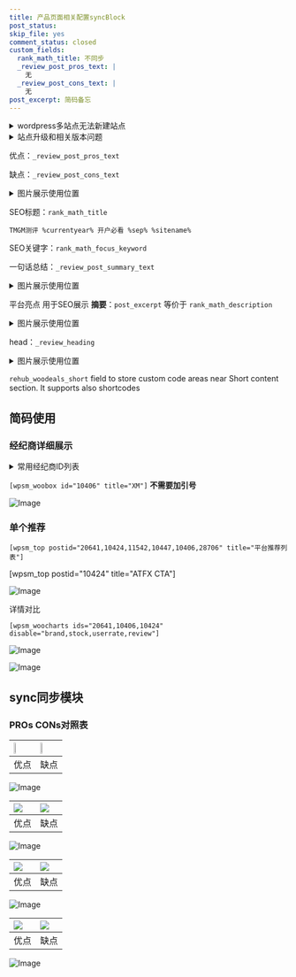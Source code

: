 ```yaml
---
title: 产品页面相关配置syncBlock
post_status: 
skip_file: yes
comment_status: closed
custom_fields:
  rank_math_title: 不同步
  _review_post_pros_text: |
    无
  _review_post_cons_text: |
    无
post_excerpt: 简码备忘
---
```

<details><summary>wordpress多站点无法新建站点</summary>

<li>和报错需要清理cookies一样的原因</li>
<li>wp-config.php里面<code>define( 'SUBDOMAIN_INSTALL', false );//子域名安装</code></li>
<li>新建子站点是用<code>define( 'SUBDOMAIN_INSTALL', true);//子域名安装</code> 完成以后，改成<code>false</code></li>
</details>

<details><summary>站点升级和相关版本问题</summary>

<p>wordpress：5.9.9
woocommerce：7.5.1
出现问题的地方：主题选项里面>><strong>Product layout >>compact style</strong></p>
<p>如何出现没有用过的字段 导致无法保存。先导出配置 然后进行修改，后面再次恢复即可。</p>
<p>出现部分字段无法显示时，需要返回默认布局后，对产品进行保存就好了。</p>
<p></p>
</details>

优点：`_review_post_pros_text`

缺点：`_review_post_cons_text`

<details><summary>图片展示使用位置</summary>

<img src="https://prod-files-secure.s3.us-west-2.amazonaws.com/39ed1227-6d7d-4570-be36-9ccd4a2c4241/f51d3d83-55d4-4bdf-9604-f37ec77ab556/Untitled.png?X-Amz-Algorithm=AWS4-HMAC-SHA256&X-Amz-Content-Sha256=UNSIGNED-PAYLOAD&X-Amz-Credential=ASIAZI2LB466RPT4BRVW%2F20250926%2Fus-west-2%2Fs3%2Faws4_request&X-Amz-Date=20250926T045520Z&X-Amz-Expires=3600&X-Amz-Security-Token=IQoJb3JpZ2luX2VjEPz%2F%2F%2F%2F%2F%2F%2F%2F%2F%2FwEaCXVzLXdlc3QtMiJGMEQCIFjjI79gZVM23tMmZWjDo58GBFAisMC0yWQsd1slKD3vAiAXyU4hbEDj%2B%2Ba3CRn2GS%2FXeooKl88ihYEdWxVCre%2BvCyqIBAiF%2F%2F%2F%2F%2F%2F%2F%2F%2F%2F8BEAAaDDYzNzQyMzE4MzgwNSIM%2BtexwcOGZo4nq%2Fs2KtwDKXl%2BELiRsGAjCLhHMdXEgacYKufKt2KUFmefqyLil93%2B39Yux0yUhX256pzjNC9jXjzX3QKQDTsNElUspwsy9e6dexYMjQtBa7jf%2FzdLsOTGjK%2BH09hGl1nEwdAKeehiu6ku0czDnWfOUnAhHgZyraanVGnWn47TCSGLFZwuqvLI6nWcM3IHymIIUGJoCvD7sm4XE1QCU09ep%2B7e26bd17jy0pjZg247N0%2Ba%2FYfka%2FxsfDRskBgFldkIP43bCDm5jVCttHJ28lw4VA6gmmEE0YMLVyaZsAbceHBVi38r0rmg4KcSFoveF93nZsfvEnyqhPDJw%2F0Ccb%2Bt8tBb21WNLustJ43SpO5ZuaFQx50BvWCT7geEDQcbZheVORv497j4qz6qYcctlNiROQ3gi%2Bn7%2BahQE%2BsrSq2PtNdRlED21pu0DtYVvtWsvQtSSqWP4LaWAF3eREokHdFHB82v%2FoOGo%2FVbwIakbRZmwtk2f%2FjdapbN8eqiKgoDvBNQWxceIIygfyplMkP%2FUikkjo1%2BxSPKPyy6IVN3he7xoJ8cl4aOzvQ3ur0nQxELx9p%2B64PJ2KEscXq8zzRjSBP0yNrbZnJBboKJRN0nyPwGgYZMMjd7UF3IuhzY5XpkFP6kMgwwxZ3YxgY6pgEYAcgZes5uDhyVqGDV5ArmWWbSuHGQzRxbG5KWj1MwvtdErrpnpOlMTVus7e0odqSbvqhtvysPyfeI7iCEbHX%2F95Z%2FT6MaKq%2BY4SmZhtIp8ZyDo%2FHHZKnAQQBoTzdtjudkTBhwzMNsDKCJ0q4rAxaHade1%2BouN4%2BdUJBoDt%2FDvK0DndWVhV4T%2B32rb08mAtrN172OkKCYyotcvRhny5FQomasxzwhm&X-Amz-Signature=e013268dc8ebaf915500552575da2af5b1d75b5ca0b3a4647f2ccc77d8f4c6e2&X-Amz-SignedHeaders=host&x-amz-checksum-mode=ENABLED&x-id=GetObject" alt="Image">
</details>

SEO标题：`rank_math_title`

`TMGM测评 %currentyear% 开户必看 %sep% %sitename%`

SEO关键字：`rank_math_focus_keyword`

一句话总结：`_review_post_summary_text`

<details><summary>图片展示使用位置</summary>

<img src="https://prod-files-secure.s3.us-west-2.amazonaws.com/39ed1227-6d7d-4570-be36-9ccd4a2c4241/4b96a922-296c-4f4e-8630-d1c870cbce01/Untitled.png?X-Amz-Algorithm=AWS4-HMAC-SHA256&X-Amz-Content-Sha256=UNSIGNED-PAYLOAD&X-Amz-Credential=ASIAZI2LB46656UD3AXR%2F20250926%2Fus-west-2%2Fs3%2Faws4_request&X-Amz-Date=20250926T045520Z&X-Amz-Expires=3600&X-Amz-Security-Token=IQoJb3JpZ2luX2VjEPz%2F%2F%2F%2F%2F%2F%2F%2F%2F%2FwEaCXVzLXdlc3QtMiJHMEUCIQCLnhPj9DOoSwqvmVwsTUbJUqxUMLiQyA2XZ99SJDKEnQIgUcYqImO%2B6VSNXnrHM1qJu%2B2GoZlv6baWvzxQ0pM7utwqiAQIhf%2F%2F%2F%2F%2F%2F%2F%2F%2F%2FARAAGgw2Mzc0MjMxODM4MDUiDDFmDj3d7AyJozul6SrcAyiTy22ScqgHc99JPiWPCI7KXFYXXHVJAvUuf9wxE22%2B5%2BhZGCphqv%2BE6LHe6%2BCsuYeDayRZvp%2BhlXhRDRIKHh2PxzUVR%2F%2Fb8X5jalpzsRQ06%2FCqUqoOwfSfAx%2Bf5NzInmLp8XWBdt6Zw1kBylooLcMMBrnvt5td68Z9r%2BswIdpXf5OL76oDD%2Be%2FPdniwuJcXFkgoXPs2iqBLo6jx28zg0Uo4QV4KPTcpPoSRkngFSxuqi%2FiIzFvikXLOkJA61IiJyCSUKS6M9GbJQEcVBAIYxU8qPdQ1dKHno5sp62%2BUHx6fpYgXYqcGbGTnm9lR1gY7KJWID0ncs%2FCLstXdGyyZlskyRtbWbCW5YJM8767rociNZk2IKtyytdMuWWh7CVnBqK4p6L0LxKawGPCw0cuA%2B2QvEQKXPd6H0up7oN4IOkK5pPlQK8w2M3NC3AQrjOnUrpGt4BmVhYsBZgcfhnxW%2FN7U0KZwXW7POkgFu4iGdTdqHdzeDbhiDzQB0UyoHY1gd3JqxTvow9wLsfZnBzvsNzcgArT%2BJwXwEKGnsdUJ7hXKc9I1PC%2BZ%2B66VQrRDbwkO3VfYc01p90RylwxKiGem5gJhYFE38SSBHdL%2BtK8Jo4Nii9qK8rjTryuhjXdMKqe2MYGOqUBbHKrFhPHSrxpEJAX0ymUBid10cmfaMFF3RPbSHIgSeqzMwC2Jm3uEG3s%2BzVoKUdpkD%2B1XBzPPMlRaQ0T343xY24hS2CI%2FbQ%2FObdBgYXCeeLuiYXFSTM786LIWlsLdn4qcFKOiu3UYbByrC8MRWfDMklkb6eC35yB3QcgNUv%2Bj9oMvn47IjKWuxLI2QCm53Z1LYraP6AQzLAaLWBJTwj%2BGl5ufmHf&X-Amz-Signature=83177b300e21cd3b1220654a88a46ced26ade109acbdaa17260a40fd7835f7d2&X-Amz-SignedHeaders=host&x-amz-checksum-mode=ENABLED&x-id=GetObject" alt="Image">
</details>

平台亮点 用于SEO展示 **摘要**：`post_excerpt`  等价于 `rank_math_description`

<details><summary>图片展示使用位置</summary>

<img src="https://prod-files-secure.s3.us-west-2.amazonaws.com/39ed1227-6d7d-4570-be36-9ccd4a2c4241/1ee11f63-b60a-4dfe-a7a7-d58ff23b5d88/Untitled.png?X-Amz-Algorithm=AWS4-HMAC-SHA256&X-Amz-Content-Sha256=UNSIGNED-PAYLOAD&X-Amz-Credential=ASIAZI2LB466YF2IN2KM%2F20250926%2Fus-west-2%2Fs3%2Faws4_request&X-Amz-Date=20250926T045521Z&X-Amz-Expires=3600&X-Amz-Security-Token=IQoJb3JpZ2luX2VjEPz%2F%2F%2F%2F%2F%2F%2F%2F%2F%2FwEaCXVzLXdlc3QtMiJGMEQCIEUTr4N2wOhjl5A4H8PObWeZRSt7LkvFIOM7EQM8NA84AiBEFUdnt9KfSep%2B9n%2BbiDlhEiXa%2BXOYKVtWHh%2BNjrJCviqIBAiF%2F%2F%2F%2F%2F%2F%2F%2F%2F%2F8BEAAaDDYzNzQyMzE4MzgwNSIM6kfBblju%2B9FxPthmKtwD7ZQnzV0Cr%2Fe909ipr1U8g%2FGFsQQaRrT4XStsyCahipCZYePM2jagwfDHOHUvJR%2F1w6W757Y6Hpe5pWX%2FNgBefYQAiPlOhGOPU2ebPsUYAbrtTaJH4idlhFjAZ5YZPJj3tiOkrLKOhLV7S7qwDoFoic9NVH180uIiwyC4PWRDtDJX7DqlB6LzY50hn4zLVcKvxXRLt%2BN2yZLFU86ucZ0vHxhYVsA7QhxLUvDudXqbzFtvSlkJt7AYuRnUUkQDHqIGIk7IcPA04bvXS7k5LVYVFD4xtgoYgk9K07yviK7NLHwP1H5s4rQ4sf4N2NeI%2FLj3ilzqFJd5R3es8G3l9e3a%2FH%2BAkQUIoIBZVoUWo8zrFcgIwo1n0R1JzAd7omPfWhkL011M0OggMt%2BZbpp0c2gITxL5hUJNDcxIOKbdcELzzTqRdIJV0N%2BK%2B%2BPymcUW79%2BEC1xxE%2FuIdbLufcXGuHqOnE1Hx08p57bezH8igEj5eRy36vvdDbrMIXL%2BFzIKCQyBTa7rKNfectRzVXBU3moskbqSp47%2F0bUqt5%2BWQQbL1DsVO%2B1iHrrWk6ykFodMlorwIvP2d1ObrOu0cNR8HTN%2FvQmQQbyDcG2v4xeTK2FZ3%2BefLge%2FhBurouUCnBAwsZ7YxgY6pgHSUe%2FFeBjS%2FzSciaWV%2BCUYBHyfe%2FIKcUHnaBgyr13Eh%2BaciHjNi9D7ut3HHEIFZw57XwmtStrtrm1nbV%2BpsNBI8oD4WUiDXcqpoxx%2BAHljM%2FYW4%2B%2B9%2FThQ62b1oU7VimbwHKWGO6ybs24Az%2FnquS9GJxUdj4vAXcUmFMWR5ftHaK%2BAUlwZICS%2F8dLFd3AMNo%2F7OULZOdVrONdR%2FzR1PnrlyUh334aD&X-Amz-Signature=a9f8cbb635d1353434457e6a6c026ed7256820ac8ec6968737a7db88311c3554&X-Amz-SignedHeaders=host&x-amz-checksum-mode=ENABLED&x-id=GetObject" alt="Image">
<img src="https://prod-files-secure.s3.us-west-2.amazonaws.com/39ed1227-6d7d-4570-be36-9ccd4a2c4241/ad4118b5-78d8-4fbe-801e-3b29b5d99c01/Untitled.png?X-Amz-Algorithm=AWS4-HMAC-SHA256&X-Amz-Content-Sha256=UNSIGNED-PAYLOAD&X-Amz-Credential=ASIAZI2LB466YF2IN2KM%2F20250926%2Fus-west-2%2Fs3%2Faws4_request&X-Amz-Date=20250926T045521Z&X-Amz-Expires=3600&X-Amz-Security-Token=IQoJb3JpZ2luX2VjEPz%2F%2F%2F%2F%2F%2F%2F%2F%2F%2FwEaCXVzLXdlc3QtMiJGMEQCIEUTr4N2wOhjl5A4H8PObWeZRSt7LkvFIOM7EQM8NA84AiBEFUdnt9KfSep%2B9n%2BbiDlhEiXa%2BXOYKVtWHh%2BNjrJCviqIBAiF%2F%2F%2F%2F%2F%2F%2F%2F%2F%2F8BEAAaDDYzNzQyMzE4MzgwNSIM6kfBblju%2B9FxPthmKtwD7ZQnzV0Cr%2Fe909ipr1U8g%2FGFsQQaRrT4XStsyCahipCZYePM2jagwfDHOHUvJR%2F1w6W757Y6Hpe5pWX%2FNgBefYQAiPlOhGOPU2ebPsUYAbrtTaJH4idlhFjAZ5YZPJj3tiOkrLKOhLV7S7qwDoFoic9NVH180uIiwyC4PWRDtDJX7DqlB6LzY50hn4zLVcKvxXRLt%2BN2yZLFU86ucZ0vHxhYVsA7QhxLUvDudXqbzFtvSlkJt7AYuRnUUkQDHqIGIk7IcPA04bvXS7k5LVYVFD4xtgoYgk9K07yviK7NLHwP1H5s4rQ4sf4N2NeI%2FLj3ilzqFJd5R3es8G3l9e3a%2FH%2BAkQUIoIBZVoUWo8zrFcgIwo1n0R1JzAd7omPfWhkL011M0OggMt%2BZbpp0c2gITxL5hUJNDcxIOKbdcELzzTqRdIJV0N%2BK%2B%2BPymcUW79%2BEC1xxE%2FuIdbLufcXGuHqOnE1Hx08p57bezH8igEj5eRy36vvdDbrMIXL%2BFzIKCQyBTa7rKNfectRzVXBU3moskbqSp47%2F0bUqt5%2BWQQbL1DsVO%2B1iHrrWk6ykFodMlorwIvP2d1ObrOu0cNR8HTN%2FvQmQQbyDcG2v4xeTK2FZ3%2BefLge%2FhBurouUCnBAwsZ7YxgY6pgHSUe%2FFeBjS%2FzSciaWV%2BCUYBHyfe%2FIKcUHnaBgyr13Eh%2BaciHjNi9D7ut3HHEIFZw57XwmtStrtrm1nbV%2BpsNBI8oD4WUiDXcqpoxx%2BAHljM%2FYW4%2B%2B9%2FThQ62b1oU7VimbwHKWGO6ybs24Az%2FnquS9GJxUdj4vAXcUmFMWR5ftHaK%2BAUlwZICS%2F8dLFd3AMNo%2F7OULZOdVrONdR%2FzR1PnrlyUh334aD&X-Amz-Signature=522069a287aeb1b05feec3490f68f6b6da204e234b90baaf3988bc945c9e8e9c&X-Amz-SignedHeaders=host&x-amz-checksum-mode=ENABLED&x-id=GetObject" alt="Image">
<img src="https://prod-files-secure.s3.us-west-2.amazonaws.com/39ed1227-6d7d-4570-be36-9ccd4a2c4241/a38cf7c9-a79c-4b64-9e94-13589fe0758b/Untitled.png?X-Amz-Algorithm=AWS4-HMAC-SHA256&X-Amz-Content-Sha256=UNSIGNED-PAYLOAD&X-Amz-Credential=ASIAZI2LB466YF2IN2KM%2F20250926%2Fus-west-2%2Fs3%2Faws4_request&X-Amz-Date=20250926T045521Z&X-Amz-Expires=3600&X-Amz-Security-Token=IQoJb3JpZ2luX2VjEPz%2F%2F%2F%2F%2F%2F%2F%2F%2F%2FwEaCXVzLXdlc3QtMiJGMEQCIEUTr4N2wOhjl5A4H8PObWeZRSt7LkvFIOM7EQM8NA84AiBEFUdnt9KfSep%2B9n%2BbiDlhEiXa%2BXOYKVtWHh%2BNjrJCviqIBAiF%2F%2F%2F%2F%2F%2F%2F%2F%2F%2F8BEAAaDDYzNzQyMzE4MzgwNSIM6kfBblju%2B9FxPthmKtwD7ZQnzV0Cr%2Fe909ipr1U8g%2FGFsQQaRrT4XStsyCahipCZYePM2jagwfDHOHUvJR%2F1w6W757Y6Hpe5pWX%2FNgBefYQAiPlOhGOPU2ebPsUYAbrtTaJH4idlhFjAZ5YZPJj3tiOkrLKOhLV7S7qwDoFoic9NVH180uIiwyC4PWRDtDJX7DqlB6LzY50hn4zLVcKvxXRLt%2BN2yZLFU86ucZ0vHxhYVsA7QhxLUvDudXqbzFtvSlkJt7AYuRnUUkQDHqIGIk7IcPA04bvXS7k5LVYVFD4xtgoYgk9K07yviK7NLHwP1H5s4rQ4sf4N2NeI%2FLj3ilzqFJd5R3es8G3l9e3a%2FH%2BAkQUIoIBZVoUWo8zrFcgIwo1n0R1JzAd7omPfWhkL011M0OggMt%2BZbpp0c2gITxL5hUJNDcxIOKbdcELzzTqRdIJV0N%2BK%2B%2BPymcUW79%2BEC1xxE%2FuIdbLufcXGuHqOnE1Hx08p57bezH8igEj5eRy36vvdDbrMIXL%2BFzIKCQyBTa7rKNfectRzVXBU3moskbqSp47%2F0bUqt5%2BWQQbL1DsVO%2B1iHrrWk6ykFodMlorwIvP2d1ObrOu0cNR8HTN%2FvQmQQbyDcG2v4xeTK2FZ3%2BefLge%2FhBurouUCnBAwsZ7YxgY6pgHSUe%2FFeBjS%2FzSciaWV%2BCUYBHyfe%2FIKcUHnaBgyr13Eh%2BaciHjNi9D7ut3HHEIFZw57XwmtStrtrm1nbV%2BpsNBI8oD4WUiDXcqpoxx%2BAHljM%2FYW4%2B%2B9%2FThQ62b1oU7VimbwHKWGO6ybs24Az%2FnquS9GJxUdj4vAXcUmFMWR5ftHaK%2BAUlwZICS%2F8dLFd3AMNo%2F7OULZOdVrONdR%2FzR1PnrlyUh334aD&X-Amz-Signature=60e485485ee1662e351ebeb96a49c6619970ae6fbb21894275285f6ab5f10bb0&X-Amz-SignedHeaders=host&x-amz-checksum-mode=ENABLED&x-id=GetObject" alt="Image">
<img src="https://prod-files-secure.s3.us-west-2.amazonaws.com/39ed1227-6d7d-4570-be36-9ccd4a2c4241/7da6fc1e-d2ac-42ae-8c75-cb5749aa18f6/Untitled.png?X-Amz-Algorithm=AWS4-HMAC-SHA256&X-Amz-Content-Sha256=UNSIGNED-PAYLOAD&X-Amz-Credential=ASIAZI2LB466YF2IN2KM%2F20250926%2Fus-west-2%2Fs3%2Faws4_request&X-Amz-Date=20250926T045521Z&X-Amz-Expires=3600&X-Amz-Security-Token=IQoJb3JpZ2luX2VjEPz%2F%2F%2F%2F%2F%2F%2F%2F%2F%2FwEaCXVzLXdlc3QtMiJGMEQCIEUTr4N2wOhjl5A4H8PObWeZRSt7LkvFIOM7EQM8NA84AiBEFUdnt9KfSep%2B9n%2BbiDlhEiXa%2BXOYKVtWHh%2BNjrJCviqIBAiF%2F%2F%2F%2F%2F%2F%2F%2F%2F%2F8BEAAaDDYzNzQyMzE4MzgwNSIM6kfBblju%2B9FxPthmKtwD7ZQnzV0Cr%2Fe909ipr1U8g%2FGFsQQaRrT4XStsyCahipCZYePM2jagwfDHOHUvJR%2F1w6W757Y6Hpe5pWX%2FNgBefYQAiPlOhGOPU2ebPsUYAbrtTaJH4idlhFjAZ5YZPJj3tiOkrLKOhLV7S7qwDoFoic9NVH180uIiwyC4PWRDtDJX7DqlB6LzY50hn4zLVcKvxXRLt%2BN2yZLFU86ucZ0vHxhYVsA7QhxLUvDudXqbzFtvSlkJt7AYuRnUUkQDHqIGIk7IcPA04bvXS7k5LVYVFD4xtgoYgk9K07yviK7NLHwP1H5s4rQ4sf4N2NeI%2FLj3ilzqFJd5R3es8G3l9e3a%2FH%2BAkQUIoIBZVoUWo8zrFcgIwo1n0R1JzAd7omPfWhkL011M0OggMt%2BZbpp0c2gITxL5hUJNDcxIOKbdcELzzTqRdIJV0N%2BK%2B%2BPymcUW79%2BEC1xxE%2FuIdbLufcXGuHqOnE1Hx08p57bezH8igEj5eRy36vvdDbrMIXL%2BFzIKCQyBTa7rKNfectRzVXBU3moskbqSp47%2F0bUqt5%2BWQQbL1DsVO%2B1iHrrWk6ykFodMlorwIvP2d1ObrOu0cNR8HTN%2FvQmQQbyDcG2v4xeTK2FZ3%2BefLge%2FhBurouUCnBAwsZ7YxgY6pgHSUe%2FFeBjS%2FzSciaWV%2BCUYBHyfe%2FIKcUHnaBgyr13Eh%2BaciHjNi9D7ut3HHEIFZw57XwmtStrtrm1nbV%2BpsNBI8oD4WUiDXcqpoxx%2BAHljM%2FYW4%2B%2B9%2FThQ62b1oU7VimbwHKWGO6ybs24Az%2FnquS9GJxUdj4vAXcUmFMWR5ftHaK%2BAUlwZICS%2F8dLFd3AMNo%2F7OULZOdVrONdR%2FzR1PnrlyUh334aD&X-Amz-Signature=2c78deb5fe6df2e85c8c9af12fbaebb6122a265a997ba4b330bd7f9baa388e50&X-Amz-SignedHeaders=host&x-amz-checksum-mode=ENABLED&x-id=GetObject" alt="Image">
<img src="https://prod-files-secure.s3.us-west-2.amazonaws.com/39ed1227-6d7d-4570-be36-9ccd4a2c4241/7e97f40a-eaee-47f5-b2f9-475f96808fa7/Untitled.png?X-Amz-Algorithm=AWS4-HMAC-SHA256&X-Amz-Content-Sha256=UNSIGNED-PAYLOAD&X-Amz-Credential=ASIAZI2LB466YF2IN2KM%2F20250926%2Fus-west-2%2Fs3%2Faws4_request&X-Amz-Date=20250926T045521Z&X-Amz-Expires=3600&X-Amz-Security-Token=IQoJb3JpZ2luX2VjEPz%2F%2F%2F%2F%2F%2F%2F%2F%2F%2FwEaCXVzLXdlc3QtMiJGMEQCIEUTr4N2wOhjl5A4H8PObWeZRSt7LkvFIOM7EQM8NA84AiBEFUdnt9KfSep%2B9n%2BbiDlhEiXa%2BXOYKVtWHh%2BNjrJCviqIBAiF%2F%2F%2F%2F%2F%2F%2F%2F%2F%2F8BEAAaDDYzNzQyMzE4MzgwNSIM6kfBblju%2B9FxPthmKtwD7ZQnzV0Cr%2Fe909ipr1U8g%2FGFsQQaRrT4XStsyCahipCZYePM2jagwfDHOHUvJR%2F1w6W757Y6Hpe5pWX%2FNgBefYQAiPlOhGOPU2ebPsUYAbrtTaJH4idlhFjAZ5YZPJj3tiOkrLKOhLV7S7qwDoFoic9NVH180uIiwyC4PWRDtDJX7DqlB6LzY50hn4zLVcKvxXRLt%2BN2yZLFU86ucZ0vHxhYVsA7QhxLUvDudXqbzFtvSlkJt7AYuRnUUkQDHqIGIk7IcPA04bvXS7k5LVYVFD4xtgoYgk9K07yviK7NLHwP1H5s4rQ4sf4N2NeI%2FLj3ilzqFJd5R3es8G3l9e3a%2FH%2BAkQUIoIBZVoUWo8zrFcgIwo1n0R1JzAd7omPfWhkL011M0OggMt%2BZbpp0c2gITxL5hUJNDcxIOKbdcELzzTqRdIJV0N%2BK%2B%2BPymcUW79%2BEC1xxE%2FuIdbLufcXGuHqOnE1Hx08p57bezH8igEj5eRy36vvdDbrMIXL%2BFzIKCQyBTa7rKNfectRzVXBU3moskbqSp47%2F0bUqt5%2BWQQbL1DsVO%2B1iHrrWk6ykFodMlorwIvP2d1ObrOu0cNR8HTN%2FvQmQQbyDcG2v4xeTK2FZ3%2BefLge%2FhBurouUCnBAwsZ7YxgY6pgHSUe%2FFeBjS%2FzSciaWV%2BCUYBHyfe%2FIKcUHnaBgyr13Eh%2BaciHjNi9D7ut3HHEIFZw57XwmtStrtrm1nbV%2BpsNBI8oD4WUiDXcqpoxx%2BAHljM%2FYW4%2B%2B9%2FThQ62b1oU7VimbwHKWGO6ybs24Az%2FnquS9GJxUdj4vAXcUmFMWR5ftHaK%2BAUlwZICS%2F8dLFd3AMNo%2F7OULZOdVrONdR%2FzR1PnrlyUh334aD&X-Amz-Signature=c92f580600add26d3eecf20669bcf87cc85ec564256387a16a162b8d92e0a2f9&X-Amz-SignedHeaders=host&x-amz-checksum-mode=ENABLED&x-id=GetObject" alt="Image">
</details>

head：`_review_heading`

<details><summary>图片展示使用位置</summary>

<img src="https://prod-files-secure.s3.us-west-2.amazonaws.com/39ed1227-6d7d-4570-be36-9ccd4a2c4241/3a4650ad-9887-415c-889a-edd51fa54f27/Untitled.png?X-Amz-Algorithm=AWS4-HMAC-SHA256&X-Amz-Content-Sha256=UNSIGNED-PAYLOAD&X-Amz-Credential=ASIAZI2LB4663EBEP2RJ%2F20250926%2Fus-west-2%2Fs3%2Faws4_request&X-Amz-Date=20250926T045521Z&X-Amz-Expires=3600&X-Amz-Security-Token=IQoJb3JpZ2luX2VjEPz%2F%2F%2F%2F%2F%2F%2F%2F%2F%2FwEaCXVzLXdlc3QtMiJHMEUCIBMV8%2BjfT%2BkS0BewH6v29zot4eUzVOZrFWzLPqnwN5ThAiEA%2FylWrw%2B6O3l6hf5Oc9baF7L0DoTxrzSw9egsf%2FPDAlMqiAQIhf%2F%2F%2F%2F%2F%2F%2F%2F%2F%2FARAAGgw2Mzc0MjMxODM4MDUiDMqY4Igz9qOWTIL5YCrcA%2FkGtYF6EMPiZVV8mqnsJ8b0v17cd0Hrd46F2NZ3k%2FF%2FIp0fTGyJBcLS3sqPjqu3zG%2Fld62HodgaftjvUWOOUluxk39%2BewBYuAUjozbGERh4y8XEXTPipEcWO3TBGNmjL6xgi0YZH7HiI%2FviveejjASRaHzNqz55q6kbJLZ5cnIf9PizFYjmdu%2FL5%2BbsQMB2yNGX5rGdbfGJRXaAqckU6jG5poO0vJmXMFGt9ZpOFlaFsluJ9t25Oh0f8lqxC3ihorv48MPMkeCpRX4oxfbb82AvLJvtJAHTIvXzswFGG2wcIgee71MihF%2FamlAhwmcAo%2BEK4gauUozF4VJQDNp%2B%2BGS1YZsuz%2F1ybIlhX5vs9YKX6E8Vi%2BRozKS9YToVrtREw9cbOVLg1GQzTyOBGX3kVq2kGT8V%2FvuZrn0HbVLxFIl7sqAMYNwlElP3tIXox7rb5M6N0V%2Bx1bwzSsyAWS7YvJMBFKCnPZxsE7alSYz0iXbEePB%2BV%2F1FlvtJYQ9toxpXZGbdpUIuGaHzKf3LTVKbSHMvZ7zhOMWFF0QEb2t%2FaqhqjbwLMCwmU%2FfMVx1nUSFYZCcRZaM%2FCuk8z1PijEQiYvLF53x2I5Po4UqUB3v5aqPsCFa26vf2MalUZRhjMJae2MYGOqUB4JxZZDItvQJ0p5Y%2BhOlQ2INMhSkGMS97tyQ60gxfJvZNuiGlDebTUaxFKT1JZlhk5f3zOplBqR8TZIrADxtjQCluGh43DFfKMAnOGmFEdtOekIu5xwjSrgbknmFzz1ez8sZFkqsqD6aVWBL15yp4XEfSRf3nJQ9iAlIdfWaEqUlnhcpiMv8FCPT9We8loRSpIApab8isz2VbMP%2Fh8H%2FG0vny0V4g&X-Amz-Signature=1782abf3f8d38c6144ac8efe1055c5ced15b8aa42dbf128c6fe6f98816a67c8c&X-Amz-SignedHeaders=host&x-amz-checksum-mode=ENABLED&x-id=GetObject" alt="Image">
</details>

`rehub_woodeals_short`	field to store custom code areas near Short content section. It supports also shortcodes



## 简码使用

### 经纪商详细展示

<details><summary>常用经纪商ID列表</summary>

<pre><code class="php">嘉盛 ===> 20641  [wpsm_woobox id="20641" title="嘉盛"]
易信easymarkets ===> 11542  [wpsm_woobox id="11542" title="易信easymarkets"]
ATFX外汇 ===> 10424  [wpsm_woobox id="10424" title="ATFX"]
XM ===> 10406  [wpsm_woobox id="10406" title="XM"]
TMGM ===> 29622  [wpsm_woobox id="29622" title="TMGM"]
HYCM ===> 10447  [wpsm_woobox id="10447" title="HYCM"]
fpmarkets澳福外汇 ===> 20639  [wpsm_woobox id="20639" title="fpmarkets澳福外汇"]</code></pre>
</details>

`[wpsm_woobox id="10406" title="XM"]` **不需要加引号**

![Image](https://prod-files-secure.s3.us-west-2.amazonaws.com/39ed1227-6d7d-4570-be36-9ccd4a2c4241/4f898f9d-0fa7-4e43-acd3-ac6bc7be575a/Untitled.png?X-Amz-Algorithm=AWS4-HMAC-SHA256&X-Amz-Content-Sha256=UNSIGNED-PAYLOAD&X-Amz-Credential=ASIAZI2LB4667DE5WWL5%2F20250926%2Fus-west-2%2Fs3%2Faws4_request&X-Amz-Date=20250926T045517Z&X-Amz-Expires=3600&X-Amz-Security-Token=IQoJb3JpZ2luX2VjEPz%2F%2F%2F%2F%2F%2F%2F%2F%2F%2FwEaCXVzLXdlc3QtMiJIMEYCIQDLyO3ZteOTkMMdqAqXn9oQRJMq5OZ%2BTwPmMz8j2msPdQIhALstb5CaTNpzFRUqWdSceaGk3aazNNwKV3DRdcptcuXzKogECIX%2F%2F%2F%2F%2F%2F%2F%2F%2F%2FwEQABoMNjM3NDIzMTgzODA1IgwF04FD9JruCMHU%2BPQq3AMpX4zvwCv7STg9jyz9tPhA5u%2Fss1BpcXOmaBfpqECOOG6t1Sw74uv9GH6FYLuQttm%2FwRNiMFRRJ9iJbAzF7qjiaE3WwXTR1hwP1gAYWnjjY1Dxb1SQ26CJjs0kjBxA%2BUzT5z42ghAu4GdeaG9gtoUu6wAbsobil%2B0pKOjgGG9%2B1Zipa4grq3578Xtw%2BtP9CiDqTB1R6DE7aX6yG50l%2B3v7%2BYIRYBhNZ%2BFkQRA7n2gCo85lDwKQ5P0eK2TYJZ2TUHi0rlvmgxLTZIJXyk1JYxa9L1Kgv08G0anVm0NzZjknnP3Bbi1HWqj97b%2BMobgNA1mkxTw0lj6wxwgZG5qdFzhbND1V4XwGgtnp49zE4M9lYza%2F4HDWk5cmL%2FU1DRVz%2FunciYMkN2sK4KnQQVoOn8Q8dHXwX8yXYV%2B0sFKiS2VobXGD0zQaxsLCdpwN5iA7E3al04KbpYzklwMW6gW2OwJlnG08%2FE0wDKRE6p2MJJBi5XcDIUKdpYx0NRo1sdbiUdOX64M5QM9T0nnLPZuxfdNG9hiqH2drTtBKrYA9Hz7cKf0WxgJGAqBUqwXTtfU4GkhBZ7yOJS5zp8j7mj8R9oMBTQSQ3j0GrVVeWR95%2FNuT1GiOKS6zdY6gi0Dx2jDhndjGBjqkAcfdeYa%2FVZi%2FhkO5EPl97oS4snihAaFFwp3tc1ol%2Bt1AySZrG4wJljQG1%2F%2FrjdFFlH3ywGXpXmPgpn1ESa0URAfvTafIbWpY3FZErasal3Yu%2FVlGNFAR70iZvcXvDZE8PTA9Ax8lRMRzqWGVAaYN1YIIsR%2Fts6DXzKV4%2BRHpXADk7mzCyaaCW%2FQo4p5HUtdbnxODY8cbVs53zEbNv9KIR9biRviU&X-Amz-Signature=047866de9d7e5340ba228a40e0dd14329c776b427ec9c8c596a111a6c49e37d1&X-Amz-SignedHeaders=host&x-amz-checksum-mode=ENABLED&x-id=GetObject)

### 单个推荐
`[wpsm_top postid="20641,10424,11542,10447,10406,28706" title="平台推荐列表"]`

[wpsm_top postid="10424" title="ATFX CTA"]

![Image](https://prod-files-secure.s3.us-west-2.amazonaws.com/39ed1227-6d7d-4570-be36-9ccd4a2c4241/5ac620dc-51a8-48b6-b55d-91f47299193c/Untitled.png?X-Amz-Algorithm=AWS4-HMAC-SHA256&X-Amz-Content-Sha256=UNSIGNED-PAYLOAD&X-Amz-Credential=ASIAZI2LB4667DE5WWL5%2F20250926%2Fus-west-2%2Fs3%2Faws4_request&X-Amz-Date=20250926T045517Z&X-Amz-Expires=3600&X-Amz-Security-Token=IQoJb3JpZ2luX2VjEPz%2F%2F%2F%2F%2F%2F%2F%2F%2F%2FwEaCXVzLXdlc3QtMiJIMEYCIQDLyO3ZteOTkMMdqAqXn9oQRJMq5OZ%2BTwPmMz8j2msPdQIhALstb5CaTNpzFRUqWdSceaGk3aazNNwKV3DRdcptcuXzKogECIX%2F%2F%2F%2F%2F%2F%2F%2F%2F%2FwEQABoMNjM3NDIzMTgzODA1IgwF04FD9JruCMHU%2BPQq3AMpX4zvwCv7STg9jyz9tPhA5u%2Fss1BpcXOmaBfpqECOOG6t1Sw74uv9GH6FYLuQttm%2FwRNiMFRRJ9iJbAzF7qjiaE3WwXTR1hwP1gAYWnjjY1Dxb1SQ26CJjs0kjBxA%2BUzT5z42ghAu4GdeaG9gtoUu6wAbsobil%2B0pKOjgGG9%2B1Zipa4grq3578Xtw%2BtP9CiDqTB1R6DE7aX6yG50l%2B3v7%2BYIRYBhNZ%2BFkQRA7n2gCo85lDwKQ5P0eK2TYJZ2TUHi0rlvmgxLTZIJXyk1JYxa9L1Kgv08G0anVm0NzZjknnP3Bbi1HWqj97b%2BMobgNA1mkxTw0lj6wxwgZG5qdFzhbND1V4XwGgtnp49zE4M9lYza%2F4HDWk5cmL%2FU1DRVz%2FunciYMkN2sK4KnQQVoOn8Q8dHXwX8yXYV%2B0sFKiS2VobXGD0zQaxsLCdpwN5iA7E3al04KbpYzklwMW6gW2OwJlnG08%2FE0wDKRE6p2MJJBi5XcDIUKdpYx0NRo1sdbiUdOX64M5QM9T0nnLPZuxfdNG9hiqH2drTtBKrYA9Hz7cKf0WxgJGAqBUqwXTtfU4GkhBZ7yOJS5zp8j7mj8R9oMBTQSQ3j0GrVVeWR95%2FNuT1GiOKS6zdY6gi0Dx2jDhndjGBjqkAcfdeYa%2FVZi%2FhkO5EPl97oS4snihAaFFwp3tc1ol%2Bt1AySZrG4wJljQG1%2F%2FrjdFFlH3ywGXpXmPgpn1ESa0URAfvTafIbWpY3FZErasal3Yu%2FVlGNFAR70iZvcXvDZE8PTA9Ax8lRMRzqWGVAaYN1YIIsR%2Fts6DXzKV4%2BRHpXADk7mzCyaaCW%2FQo4p5HUtdbnxODY8cbVs53zEbNv9KIR9biRviU&X-Amz-Signature=620dd0e5e1abf7f943a53e44603cd5f5ab15f2fe7c2bfc9f6a3c6cbce31a335f&X-Amz-SignedHeaders=host&x-amz-checksum-mode=ENABLED&x-id=GetObject)

详情对比

`[wpsm_woocharts ids="20641,10406,10424" disable="brand,stock,userrate,review"]`

![Image](https://prod-files-secure.s3.us-west-2.amazonaws.com/39ed1227-6d7d-4570-be36-9ccd4a2c4241/bf3ba45f-b9f3-4295-8aef-b4a495fd25f4/Untitled.png?X-Amz-Algorithm=AWS4-HMAC-SHA256&X-Amz-Content-Sha256=UNSIGNED-PAYLOAD&X-Amz-Credential=ASIAZI2LB4667DE5WWL5%2F20250926%2Fus-west-2%2Fs3%2Faws4_request&X-Amz-Date=20250926T045518Z&X-Amz-Expires=3600&X-Amz-Security-Token=IQoJb3JpZ2luX2VjEPz%2F%2F%2F%2F%2F%2F%2F%2F%2F%2FwEaCXVzLXdlc3QtMiJIMEYCIQDLyO3ZteOTkMMdqAqXn9oQRJMq5OZ%2BTwPmMz8j2msPdQIhALstb5CaTNpzFRUqWdSceaGk3aazNNwKV3DRdcptcuXzKogECIX%2F%2F%2F%2F%2F%2F%2F%2F%2F%2FwEQABoMNjM3NDIzMTgzODA1IgwF04FD9JruCMHU%2BPQq3AMpX4zvwCv7STg9jyz9tPhA5u%2Fss1BpcXOmaBfpqECOOG6t1Sw74uv9GH6FYLuQttm%2FwRNiMFRRJ9iJbAzF7qjiaE3WwXTR1hwP1gAYWnjjY1Dxb1SQ26CJjs0kjBxA%2BUzT5z42ghAu4GdeaG9gtoUu6wAbsobil%2B0pKOjgGG9%2B1Zipa4grq3578Xtw%2BtP9CiDqTB1R6DE7aX6yG50l%2B3v7%2BYIRYBhNZ%2BFkQRA7n2gCo85lDwKQ5P0eK2TYJZ2TUHi0rlvmgxLTZIJXyk1JYxa9L1Kgv08G0anVm0NzZjknnP3Bbi1HWqj97b%2BMobgNA1mkxTw0lj6wxwgZG5qdFzhbND1V4XwGgtnp49zE4M9lYza%2F4HDWk5cmL%2FU1DRVz%2FunciYMkN2sK4KnQQVoOn8Q8dHXwX8yXYV%2B0sFKiS2VobXGD0zQaxsLCdpwN5iA7E3al04KbpYzklwMW6gW2OwJlnG08%2FE0wDKRE6p2MJJBi5XcDIUKdpYx0NRo1sdbiUdOX64M5QM9T0nnLPZuxfdNG9hiqH2drTtBKrYA9Hz7cKf0WxgJGAqBUqwXTtfU4GkhBZ7yOJS5zp8j7mj8R9oMBTQSQ3j0GrVVeWR95%2FNuT1GiOKS6zdY6gi0Dx2jDhndjGBjqkAcfdeYa%2FVZi%2FhkO5EPl97oS4snihAaFFwp3tc1ol%2Bt1AySZrG4wJljQG1%2F%2FrjdFFlH3ywGXpXmPgpn1ESa0URAfvTafIbWpY3FZErasal3Yu%2FVlGNFAR70iZvcXvDZE8PTA9Ax8lRMRzqWGVAaYN1YIIsR%2Fts6DXzKV4%2BRHpXADk7mzCyaaCW%2FQo4p5HUtdbnxODY8cbVs53zEbNv9KIR9biRviU&X-Amz-Signature=f525c121e8143bc42ed1e4133db3e6c32a041a657e718c285c5ad2df080ecdf4&X-Amz-SignedHeaders=host&x-amz-checksum-mode=ENABLED&x-id=GetObject)

![Image](https://prod-files-secure.s3.us-west-2.amazonaws.com/39ed1227-6d7d-4570-be36-9ccd4a2c4241/30bc56ef-f383-4b48-9768-2ebc9e436ec0/Untitled.png?X-Amz-Algorithm=AWS4-HMAC-SHA256&X-Amz-Content-Sha256=UNSIGNED-PAYLOAD&X-Amz-Credential=ASIAZI2LB4667DE5WWL5%2F20250926%2Fus-west-2%2Fs3%2Faws4_request&X-Amz-Date=20250926T045518Z&X-Amz-Expires=3600&X-Amz-Security-Token=IQoJb3JpZ2luX2VjEPz%2F%2F%2F%2F%2F%2F%2F%2F%2F%2FwEaCXVzLXdlc3QtMiJIMEYCIQDLyO3ZteOTkMMdqAqXn9oQRJMq5OZ%2BTwPmMz8j2msPdQIhALstb5CaTNpzFRUqWdSceaGk3aazNNwKV3DRdcptcuXzKogECIX%2F%2F%2F%2F%2F%2F%2F%2F%2F%2FwEQABoMNjM3NDIzMTgzODA1IgwF04FD9JruCMHU%2BPQq3AMpX4zvwCv7STg9jyz9tPhA5u%2Fss1BpcXOmaBfpqECOOG6t1Sw74uv9GH6FYLuQttm%2FwRNiMFRRJ9iJbAzF7qjiaE3WwXTR1hwP1gAYWnjjY1Dxb1SQ26CJjs0kjBxA%2BUzT5z42ghAu4GdeaG9gtoUu6wAbsobil%2B0pKOjgGG9%2B1Zipa4grq3578Xtw%2BtP9CiDqTB1R6DE7aX6yG50l%2B3v7%2BYIRYBhNZ%2BFkQRA7n2gCo85lDwKQ5P0eK2TYJZ2TUHi0rlvmgxLTZIJXyk1JYxa9L1Kgv08G0anVm0NzZjknnP3Bbi1HWqj97b%2BMobgNA1mkxTw0lj6wxwgZG5qdFzhbND1V4XwGgtnp49zE4M9lYza%2F4HDWk5cmL%2FU1DRVz%2FunciYMkN2sK4KnQQVoOn8Q8dHXwX8yXYV%2B0sFKiS2VobXGD0zQaxsLCdpwN5iA7E3al04KbpYzklwMW6gW2OwJlnG08%2FE0wDKRE6p2MJJBi5XcDIUKdpYx0NRo1sdbiUdOX64M5QM9T0nnLPZuxfdNG9hiqH2drTtBKrYA9Hz7cKf0WxgJGAqBUqwXTtfU4GkhBZ7yOJS5zp8j7mj8R9oMBTQSQ3j0GrVVeWR95%2FNuT1GiOKS6zdY6gi0Dx2jDhndjGBjqkAcfdeYa%2FVZi%2FhkO5EPl97oS4snihAaFFwp3tc1ol%2Bt1AySZrG4wJljQG1%2F%2FrjdFFlH3ywGXpXmPgpn1ESa0URAfvTafIbWpY3FZErasal3Yu%2FVlGNFAR70iZvcXvDZE8PTA9Ax8lRMRzqWGVAaYN1YIIsR%2Fts6DXzKV4%2BRHpXADk7mzCyaaCW%2FQo4p5HUtdbnxODY8cbVs53zEbNv9KIR9biRviU&X-Amz-Signature=6358b8b738a39a25d9ee1ac87d0be6a2541665b844fc5fa6c708f1a036057645&X-Amz-SignedHeaders=host&x-amz-checksum-mode=ENABLED&x-id=GetObject)

## sync同步模块

### PROs CONs对照表

| <img src="https://cdn.ifttt.fun/gh/jarlin8/OSS@main/icons/customize/pros.svg" height="auto" width="37.3%"> | <img src="https://cdn.ifttt.fun/gh/jarlin8/OSS@main/icons/customize/cons.svg" height="auto" width="28.8%"> |
| :--- | :--- |
| 优点 | 缺点 |

![Image](https://prod-files-secure.s3.us-west-2.amazonaws.com/39ed1227-6d7d-4570-be36-9ccd4a2c4241/8742b755-dfb5-4004-9a5f-d6e561664bd8/Untitled.png?X-Amz-Algorithm=AWS4-HMAC-SHA256&X-Amz-Content-Sha256=UNSIGNED-PAYLOAD&X-Amz-Credential=ASIAZI2LB4667DE5WWL5%2F20250926%2Fus-west-2%2Fs3%2Faws4_request&X-Amz-Date=20250926T045518Z&X-Amz-Expires=3600&X-Amz-Security-Token=IQoJb3JpZ2luX2VjEPz%2F%2F%2F%2F%2F%2F%2F%2F%2F%2FwEaCXVzLXdlc3QtMiJIMEYCIQDLyO3ZteOTkMMdqAqXn9oQRJMq5OZ%2BTwPmMz8j2msPdQIhALstb5CaTNpzFRUqWdSceaGk3aazNNwKV3DRdcptcuXzKogECIX%2F%2F%2F%2F%2F%2F%2F%2F%2F%2FwEQABoMNjM3NDIzMTgzODA1IgwF04FD9JruCMHU%2BPQq3AMpX4zvwCv7STg9jyz9tPhA5u%2Fss1BpcXOmaBfpqECOOG6t1Sw74uv9GH6FYLuQttm%2FwRNiMFRRJ9iJbAzF7qjiaE3WwXTR1hwP1gAYWnjjY1Dxb1SQ26CJjs0kjBxA%2BUzT5z42ghAu4GdeaG9gtoUu6wAbsobil%2B0pKOjgGG9%2B1Zipa4grq3578Xtw%2BtP9CiDqTB1R6DE7aX6yG50l%2B3v7%2BYIRYBhNZ%2BFkQRA7n2gCo85lDwKQ5P0eK2TYJZ2TUHi0rlvmgxLTZIJXyk1JYxa9L1Kgv08G0anVm0NzZjknnP3Bbi1HWqj97b%2BMobgNA1mkxTw0lj6wxwgZG5qdFzhbND1V4XwGgtnp49zE4M9lYza%2F4HDWk5cmL%2FU1DRVz%2FunciYMkN2sK4KnQQVoOn8Q8dHXwX8yXYV%2B0sFKiS2VobXGD0zQaxsLCdpwN5iA7E3al04KbpYzklwMW6gW2OwJlnG08%2FE0wDKRE6p2MJJBi5XcDIUKdpYx0NRo1sdbiUdOX64M5QM9T0nnLPZuxfdNG9hiqH2drTtBKrYA9Hz7cKf0WxgJGAqBUqwXTtfU4GkhBZ7yOJS5zp8j7mj8R9oMBTQSQ3j0GrVVeWR95%2FNuT1GiOKS6zdY6gi0Dx2jDhndjGBjqkAcfdeYa%2FVZi%2FhkO5EPl97oS4snihAaFFwp3tc1ol%2Bt1AySZrG4wJljQG1%2F%2FrjdFFlH3ywGXpXmPgpn1ESa0URAfvTafIbWpY3FZErasal3Yu%2FVlGNFAR70iZvcXvDZE8PTA9Ax8lRMRzqWGVAaYN1YIIsR%2Fts6DXzKV4%2BRHpXADk7mzCyaaCW%2FQo4p5HUtdbnxODY8cbVs53zEbNv9KIR9biRviU&X-Amz-Signature=43788c1ef8464014543725b935956b311b37fbcc2ec7970beb48185bb2686a83&X-Amz-SignedHeaders=host&x-amz-checksum-mode=ENABLED&x-id=GetObject)

| <img src="https://cdn.ifttt.fun/gh/jarlin8/OSS@main/icons/customize/pros1.svg" height="auto"> | <img src="https://cdn.ifttt.fun/gh/jarlin8/OSS@main/icons/customize/cons1.svg" height="auto"> |
| :--- | :--- |
| 优点 | 缺点 |

![Image](https://prod-files-secure.s3.us-west-2.amazonaws.com/39ed1227-6d7d-4570-be36-9ccd4a2c4241/806358f8-c9c4-4e17-bb35-c6c76a5397a5/Untitled.png?X-Amz-Algorithm=AWS4-HMAC-SHA256&X-Amz-Content-Sha256=UNSIGNED-PAYLOAD&X-Amz-Credential=ASIAZI2LB4667DE5WWL5%2F20250926%2Fus-west-2%2Fs3%2Faws4_request&X-Amz-Date=20250926T045518Z&X-Amz-Expires=3600&X-Amz-Security-Token=IQoJb3JpZ2luX2VjEPz%2F%2F%2F%2F%2F%2F%2F%2F%2F%2FwEaCXVzLXdlc3QtMiJIMEYCIQDLyO3ZteOTkMMdqAqXn9oQRJMq5OZ%2BTwPmMz8j2msPdQIhALstb5CaTNpzFRUqWdSceaGk3aazNNwKV3DRdcptcuXzKogECIX%2F%2F%2F%2F%2F%2F%2F%2F%2F%2FwEQABoMNjM3NDIzMTgzODA1IgwF04FD9JruCMHU%2BPQq3AMpX4zvwCv7STg9jyz9tPhA5u%2Fss1BpcXOmaBfpqECOOG6t1Sw74uv9GH6FYLuQttm%2FwRNiMFRRJ9iJbAzF7qjiaE3WwXTR1hwP1gAYWnjjY1Dxb1SQ26CJjs0kjBxA%2BUzT5z42ghAu4GdeaG9gtoUu6wAbsobil%2B0pKOjgGG9%2B1Zipa4grq3578Xtw%2BtP9CiDqTB1R6DE7aX6yG50l%2B3v7%2BYIRYBhNZ%2BFkQRA7n2gCo85lDwKQ5P0eK2TYJZ2TUHi0rlvmgxLTZIJXyk1JYxa9L1Kgv08G0anVm0NzZjknnP3Bbi1HWqj97b%2BMobgNA1mkxTw0lj6wxwgZG5qdFzhbND1V4XwGgtnp49zE4M9lYza%2F4HDWk5cmL%2FU1DRVz%2FunciYMkN2sK4KnQQVoOn8Q8dHXwX8yXYV%2B0sFKiS2VobXGD0zQaxsLCdpwN5iA7E3al04KbpYzklwMW6gW2OwJlnG08%2FE0wDKRE6p2MJJBi5XcDIUKdpYx0NRo1sdbiUdOX64M5QM9T0nnLPZuxfdNG9hiqH2drTtBKrYA9Hz7cKf0WxgJGAqBUqwXTtfU4GkhBZ7yOJS5zp8j7mj8R9oMBTQSQ3j0GrVVeWR95%2FNuT1GiOKS6zdY6gi0Dx2jDhndjGBjqkAcfdeYa%2FVZi%2FhkO5EPl97oS4snihAaFFwp3tc1ol%2Bt1AySZrG4wJljQG1%2F%2FrjdFFlH3ywGXpXmPgpn1ESa0URAfvTafIbWpY3FZErasal3Yu%2FVlGNFAR70iZvcXvDZE8PTA9Ax8lRMRzqWGVAaYN1YIIsR%2Fts6DXzKV4%2BRHpXADk7mzCyaaCW%2FQo4p5HUtdbnxODY8cbVs53zEbNv9KIR9biRviU&X-Amz-Signature=f9bd5c334ecd6654dea5e78f557c97c5b922c904e07a12869b10e08a04a15e79&X-Amz-SignedHeaders=host&x-amz-checksum-mode=ENABLED&x-id=GetObject)

| <img src="https://cdn.ifttt.fun/gh/jarlin8/OSS@main/icons/customize/pros2.svg" height="auto"> | <img src="https://cdn.ifttt.fun/gh/jarlin8/OSS@main/icons/customize/cons2.svg" height="auto"> |
| :--- | :--- |
| 优点 | 缺点 |

![Image](https://prod-files-secure.s3.us-west-2.amazonaws.com/39ed1227-6d7d-4570-be36-9ccd4a2c4241/a9245ec9-70dd-4005-b534-0d54315fc5f3/Untitled.png?X-Amz-Algorithm=AWS4-HMAC-SHA256&X-Amz-Content-Sha256=UNSIGNED-PAYLOAD&X-Amz-Credential=ASIAZI2LB4667DE5WWL5%2F20250926%2Fus-west-2%2Fs3%2Faws4_request&X-Amz-Date=20250926T045518Z&X-Amz-Expires=3600&X-Amz-Security-Token=IQoJb3JpZ2luX2VjEPz%2F%2F%2F%2F%2F%2F%2F%2F%2F%2FwEaCXVzLXdlc3QtMiJIMEYCIQDLyO3ZteOTkMMdqAqXn9oQRJMq5OZ%2BTwPmMz8j2msPdQIhALstb5CaTNpzFRUqWdSceaGk3aazNNwKV3DRdcptcuXzKogECIX%2F%2F%2F%2F%2F%2F%2F%2F%2F%2FwEQABoMNjM3NDIzMTgzODA1IgwF04FD9JruCMHU%2BPQq3AMpX4zvwCv7STg9jyz9tPhA5u%2Fss1BpcXOmaBfpqECOOG6t1Sw74uv9GH6FYLuQttm%2FwRNiMFRRJ9iJbAzF7qjiaE3WwXTR1hwP1gAYWnjjY1Dxb1SQ26CJjs0kjBxA%2BUzT5z42ghAu4GdeaG9gtoUu6wAbsobil%2B0pKOjgGG9%2B1Zipa4grq3578Xtw%2BtP9CiDqTB1R6DE7aX6yG50l%2B3v7%2BYIRYBhNZ%2BFkQRA7n2gCo85lDwKQ5P0eK2TYJZ2TUHi0rlvmgxLTZIJXyk1JYxa9L1Kgv08G0anVm0NzZjknnP3Bbi1HWqj97b%2BMobgNA1mkxTw0lj6wxwgZG5qdFzhbND1V4XwGgtnp49zE4M9lYza%2F4HDWk5cmL%2FU1DRVz%2FunciYMkN2sK4KnQQVoOn8Q8dHXwX8yXYV%2B0sFKiS2VobXGD0zQaxsLCdpwN5iA7E3al04KbpYzklwMW6gW2OwJlnG08%2FE0wDKRE6p2MJJBi5XcDIUKdpYx0NRo1sdbiUdOX64M5QM9T0nnLPZuxfdNG9hiqH2drTtBKrYA9Hz7cKf0WxgJGAqBUqwXTtfU4GkhBZ7yOJS5zp8j7mj8R9oMBTQSQ3j0GrVVeWR95%2FNuT1GiOKS6zdY6gi0Dx2jDhndjGBjqkAcfdeYa%2FVZi%2FhkO5EPl97oS4snihAaFFwp3tc1ol%2Bt1AySZrG4wJljQG1%2F%2FrjdFFlH3ywGXpXmPgpn1ESa0URAfvTafIbWpY3FZErasal3Yu%2FVlGNFAR70iZvcXvDZE8PTA9Ax8lRMRzqWGVAaYN1YIIsR%2Fts6DXzKV4%2BRHpXADk7mzCyaaCW%2FQo4p5HUtdbnxODY8cbVs53zEbNv9KIR9biRviU&X-Amz-Signature=a1c52677b63fdd1d9efc1a246b73d1f50c7a142c9ff9c35f1b5b5c706941bcb7&X-Amz-SignedHeaders=host&x-amz-checksum-mode=ENABLED&x-id=GetObject)

| <img src="https://cdn.ifttt.fun/gh/jarlin8/OSS@main/icons/customize/pros3.svg" height="auto"> | <img src="https://cdn.ifttt.fun/gh/jarlin8/OSS@main/icons/customize/cons3.svg" height="auto"> |
| :--- | :--- |
| 优点 | 缺点 |

![Image](https://prod-files-secure.s3.us-west-2.amazonaws.com/39ed1227-6d7d-4570-be36-9ccd4a2c4241/e1e580a2-2e5c-4780-9ff4-19c318fc2284/Untitled.png?X-Amz-Algorithm=AWS4-HMAC-SHA256&X-Amz-Content-Sha256=UNSIGNED-PAYLOAD&X-Amz-Credential=ASIAZI2LB4667DE5WWL5%2F20250926%2Fus-west-2%2Fs3%2Faws4_request&X-Amz-Date=20250926T045518Z&X-Amz-Expires=3600&X-Amz-Security-Token=IQoJb3JpZ2luX2VjEPz%2F%2F%2F%2F%2F%2F%2F%2F%2F%2FwEaCXVzLXdlc3QtMiJIMEYCIQDLyO3ZteOTkMMdqAqXn9oQRJMq5OZ%2BTwPmMz8j2msPdQIhALstb5CaTNpzFRUqWdSceaGk3aazNNwKV3DRdcptcuXzKogECIX%2F%2F%2F%2F%2F%2F%2F%2F%2F%2FwEQABoMNjM3NDIzMTgzODA1IgwF04FD9JruCMHU%2BPQq3AMpX4zvwCv7STg9jyz9tPhA5u%2Fss1BpcXOmaBfpqECOOG6t1Sw74uv9GH6FYLuQttm%2FwRNiMFRRJ9iJbAzF7qjiaE3WwXTR1hwP1gAYWnjjY1Dxb1SQ26CJjs0kjBxA%2BUzT5z42ghAu4GdeaG9gtoUu6wAbsobil%2B0pKOjgGG9%2B1Zipa4grq3578Xtw%2BtP9CiDqTB1R6DE7aX6yG50l%2B3v7%2BYIRYBhNZ%2BFkQRA7n2gCo85lDwKQ5P0eK2TYJZ2TUHi0rlvmgxLTZIJXyk1JYxa9L1Kgv08G0anVm0NzZjknnP3Bbi1HWqj97b%2BMobgNA1mkxTw0lj6wxwgZG5qdFzhbND1V4XwGgtnp49zE4M9lYza%2F4HDWk5cmL%2FU1DRVz%2FunciYMkN2sK4KnQQVoOn8Q8dHXwX8yXYV%2B0sFKiS2VobXGD0zQaxsLCdpwN5iA7E3al04KbpYzklwMW6gW2OwJlnG08%2FE0wDKRE6p2MJJBi5XcDIUKdpYx0NRo1sdbiUdOX64M5QM9T0nnLPZuxfdNG9hiqH2drTtBKrYA9Hz7cKf0WxgJGAqBUqwXTtfU4GkhBZ7yOJS5zp8j7mj8R9oMBTQSQ3j0GrVVeWR95%2FNuT1GiOKS6zdY6gi0Dx2jDhndjGBjqkAcfdeYa%2FVZi%2FhkO5EPl97oS4snihAaFFwp3tc1ol%2Bt1AySZrG4wJljQG1%2F%2FrjdFFlH3ywGXpXmPgpn1ESa0URAfvTafIbWpY3FZErasal3Yu%2FVlGNFAR70iZvcXvDZE8PTA9Ax8lRMRzqWGVAaYN1YIIsR%2Fts6DXzKV4%2BRHpXADk7mzCyaaCW%2FQo4p5HUtdbnxODY8cbVs53zEbNv9KIR9biRviU&X-Amz-Signature=9c2a4eaf6afe1d5929c0c22c5b147274a573e29d2e323efe06a2ec224e6bb462&X-Amz-SignedHeaders=host&x-amz-checksum-mode=ENABLED&x-id=GetObject)